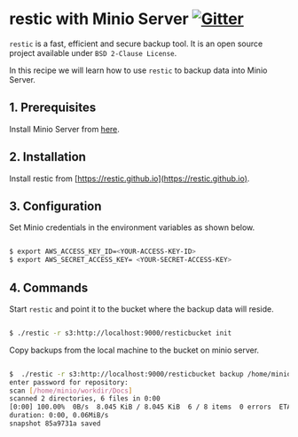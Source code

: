 # restic with Minio Server [![Gitter](https://badges.gitter.im/Join%20Chat.svg)](https://gitter.im/minio/minio?utm_source=badge&utm_medium=badge&utm_campaign=pr-badge&utm_content=badge)

`restic` is a fast, efficient and secure backup tool. It is an open source project available under ``BSD 2-Clause License``.

In this recipe we will learn how to use `restic` to backup data into Minio Server.

## 1. Prerequisites

Install Minio Server from [here](http://docs.minio.io/docs/minio).

## 2. Installation

Install restic from [https://restic.github.io](https://restic.github.io).

## 3. Configuration

Set Minio credentials in the environment variables as shown below.

```sh

$ export AWS_ACCESS_KEY_ID=<YOUR-ACCESS-KEY-ID>
$ export AWS_SECRET_ACCESS_KEY= <YOUR-SECRET-ACCESS-KEY>

```

## 4. Commands

Start `restic` and point it to the bucket where the backup data will reside.

```sh

$ ./restic -r s3:http://localhost:9000/resticbucket init

```

Copy backups from the local machine to the bucket on minio server.  

```sh

$  ./restic -r s3:http://localhost:9000/resticbucket backup /home/minio/workdir/Docs/
enter password for repository:
scan [/home/minio/workdir/Docs]
scanned 2 directories, 6 files in 0:00
[0:00] 100.00%  0B/s  8.045 KiB / 8.045 KiB  6 / 8 items  0 errors  ETA 0:00
duration: 0:00, 0.06MiB/s
snapshot 85a9731a saved

```

